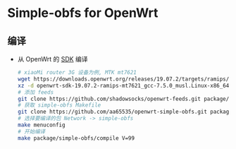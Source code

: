 Simple-obfs for OpenWrt
===

编译
---

 - 从 OpenWrt 的 [SDK][S] 编译

   ```bash
   # xiaoMi router 3G 设备为例, MTK mt7621
   wget https://downloads.openwrt.org/releases/19.07.2/targets/ramips/mt7621/openwrt-sdk-19.07.2-ramips-mt7621_gcc-7.5.0_musl.Linux-x86_64.tar.xz
   xz -d openwrt-sdk-19.07.2-ramips-mt7621_gcc-7.5.0_musl.Linux-x86_64.tar.xz && tar vxf openwrt-sdk-19.07.2-ramips-mt7621_gcc-7.5.0_musl.Linux-x86_64.tar
   # 添加 feeds
   git clone https://github.com/shadowsocks/openwrt-feeds.git package/feeds
   # 获取 simple-obfs Makefile
   git clone https://github.com/aa65535/openwrt-simple-obfs.git package/simple-obfs
   # 选择要编译的包 Network -> simple-obfs
   make menuconfig
   # 开始编译
   make package/simple-obfs/compile V=99
   ```


  [S]: https://wiki.openwrt.org/doc/howto/obtain.firmware.sdk
